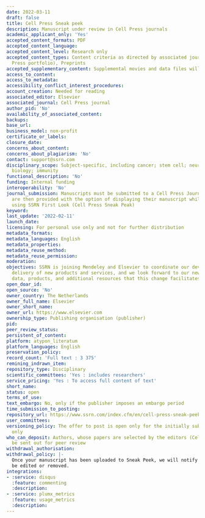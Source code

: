 ```yaml
---
date: 2022-03-11
draft: false
title: Cell Press Sneak peek
description: Manuscript under review in Cell Press journals
academic_applicant_only: 'Yes'
accepted_content_formats: PDF
accepted_content_language:
accepted_content_level: Research only
accepted_content_types: Content criteria as directed by associated journal(s) (Cell
  Press portfolio), Preprints
accepted_supplementary_content: Supplemental movies and data files will not be posted.
access_to_content:
access_to_metadata:
accessibility_conflict_interest_procedures:
account_creation: Needed for reading
associated_editor: Elsevier
associated_journal: Cell Press journal
author_pid: 'No'
availability_of_associated_content:
backups:
base_url:
business_model: non-profit
certificate_or_labels:
closure_date:
concerns_about_content:
concerns_about_plagiarism: 'No'
contact: support@ssrn.com
disciplinary_scope: Subject-specific, including cancer; stem cell; neuron; cell development;
  biology; immunity
functional_description: 'No'
funding: Internal funding
interoperability: 'No'
journal_submission: Manuscripts must be submitted to a Cell Press Journal first, authors
  are then provided with the option of displaying their manuscript while under review
  using SSRN First Look (Cell Press Sneak Peak)
keyword:
last_update: '2022-02-11'
launch_date:
licensing: For personal use only and not for further distribution
metadata_formats:
metadata_languages: English
metadata_properties:
metadata_reuse_method:
metadata_reuse_permission:
moderation:
objectives: SSRN is joining Mendeley and Elsevier to coordinate our development and
  delivery of new products and services, and we look forward to our new access to
  data, products, and additional resources that this change facilitates
open_doar_id:
open_source: 'No'
owner_country: The Netherlands
owner_full_name: Elsevier
owner_short_name:
owner_url: https://www.elsevier.com
ownership_type: Publishing organisation (publisher)
pid:
peer_review_status:
persistent_of_content:
platform: atypon_literatum
platform_languages: English
preservation_policy:
record_count: 'Full text : 3 375'
remining_indrawn_item:
repository_type: Disciplinary
scientific_committees: 'Yes : includes researchers'
service_pricing: 'Yes : To access full content of text'
short_name:
status: open
terms_of_use:
text_embargo: No, only if the publisher imposes an embargo period
time_submission_to_posting:
repository_url: https://www.ssrn.com/index.cfm/en/cell-press-sneak-peek/
user_committees:
versioning_policy: The offer to post is open only for the initially submitted manuscript
  only
who_can_deposit: Authors, whose papers are selected by the editors (Cell Press ) to
  be sent out for peer review
withdrawal_authorisation:
withdrawal_policy: |-
  Once your manuscript has been uploaded to Sneak Peek, we will notify you and you will have 24 hours to request any corrections or removal of your manuscript. After this period, the posting cannot
  be edited or removed.
integrations:
- :service: disqus
  :feature: commenting
  :description:
- :service: plumx_metrics
  :feature: usage_metrics
  :description:
---
```



